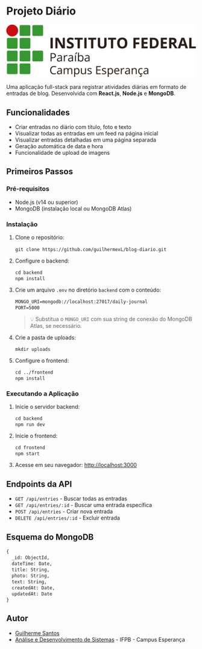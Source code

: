 # Projeto Diário

<p align="center">
  <img src="./images/ifpb-esp.png" alt="IFPB">
</p>

Uma aplicação full-stack para registrar atividades diárias em formato de entradas de blog. Desenvolvida com **React.js**, **Node.js** e **MongoDB**.

## Funcionalidades

- Criar entradas no diário com título, foto e texto  
- Visualizar todas as entradas em um feed na página inicial  
- Visualizar entradas detalhadas em uma página separada  
- Geração automática de data e hora  
- Funcionalidade de upload de imagens


## Primeiros Passos

### Pré-requisitos

- Node.js (v14 ou superior)  
- MongoDB (instalação local ou MongoDB Atlas)  

### Instalação

1. Clone o repositório:
   
   ```git clone https://github.com/guilhermexL/blog-diario.git```

2. Configure o backend:

    ```  
    cd backend
    npm install
    ```

3. Crie um arquivo `.env` no diretório `backend` com o conteúdo:

   ```
   MONGO_URI=mongodb://localhost:27017/daily-journal
   PORT=5000
   ```
   > 💡 Substitua o `MONGO_URI` com sua string de conexão do MongoDB Atlas, se necessário.

4. Crie a pasta de uploads:

   ```
   mkdir uploads
   ```

5. Configure o frontend:

   ```
   cd ../frontend
   npm install
   ```

### Executando a Aplicação

1. Inicie o servidor backend:

   ```
   cd backend
   npm run dev
   ```

2. Inicie o frontend:

   ```
   cd frontend
   npm start
   ```

3. Acesse em seu navegador: [http://localhost:3000](http://localhost:3000)

## Endpoints da API

* `GET /api/entries` - Buscar todas as entradas
* `GET /api/entries/:id` - Buscar uma entrada específica
* `POST /api/entries` - Criar nova entrada
* `DELETE /api/entries/:id` - Excluir entrada

## Esquema do MongoDB

```
{
  _id: ObjectId,           
  dateTime: Date,          
  title: String,           
  photo: String,           
  text: String,            
  createdAt: Date,         
  updatedAt: Date          
}
```

## Autor

- [Guilherme Santos](https://www.linkedin.com/in/guilhermee-santos/)
- [Análise e Desenvolvimento de Sistemas](https://estudante.ifpb.edu.br/cursos/346/) - IFPB - Campus Esperança
